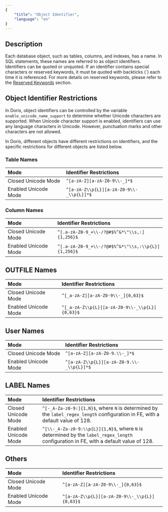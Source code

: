 ```yaml
---
{
    "title": "Object Identifier",
    "language": "en"
}
---
```


<!-- 
Licensed to the Apache Software Foundation (ASF) under one
or more contributor license agreements.  See the NOTICE file
distributed with this work for additional information
regarding copyright ownership.  The ASF licenses this file
to you under the Apache License, Version 2.0 (the
"License"); you may not use this file except in compliance
with the License.  You may obtain a copy of the License at

  http://www.apache.org/licenses/LICENSE-2.0

Unless required by applicable law or agreed to in writing,
software distributed under the License is distributed on an
"AS IS" BASIS, WITHOUT WARRANTIES OR CONDITIONS OF ANY
KIND, either express or implied.  See the License for the
specific language governing permissions and limitations
under the License.
-->

## Description

Each database object, such as tables, columns, and indexes, has a name. In SQL statements, these names are referred to as object identifiers. Identifiers can be quoted or unquoted. If an identifier contains special characters or reserved keywords, it must be quoted with backticks (`) each time it is referenced. For more details on reserved keywords, please refer to the [Reserved Keywords](./reserved-keywords) section.

## Object Identifier Restrictions

In Doris, object identifiers can be controlled by the variable `enable_unicode_name_support` to determine whether Unicode characters are supported. When Unicode character support is enabled, identifiers can use any language characters in Unicode. However, punctuation marks and other characters are not allowed.

In Doris, different objects have different restrictions on identifiers, and the specific restrictions for different objects are listed below.

### Table Names

| Mode               | Identifier Restrictions                             |
| :----------------- | :------------------------------------- |
| Closed Unicode Mode | `^[a-zA-Z][a-zA-Z0-9\\-_]*$`             |
| Enabled Unicode Mode | `^[a-zA-Z\\p{L}][a-zA-Z0-9\\-_\\p{L}]*$` |

### Column Names

| Mode               | Identifier Restrictions                                                   |
| :----------------- | :----------------------------------------------------------- |
| Closed Unicode Mode | `^[.a-zA-Z0-9_+\\-/?@#$%^&*\"\\s,:]{1,256}$` |
| Enabled Unicode Mode | `^[.a-zA-Z0-9_+\\-/?@#$%^&*\"\\s,:\\p{L}]{1,256}$` |

## OUTFILE Names

| Mode               | Identifier Restrictions                                   |
| :----------------- | :------------------------------------------- |
| Closed Unicode Mode | `^[_a-zA-Z][a-zA-Z0-9\\-_]{0,63}$`             |
| Enabled Unicode Mode | `^[_a-zA-Z\\p{L}][a-zA-Z0-9\\-_\\p{L}]{0,63}$` |

## User Names

| Mode               | Identifier Restrictions                              |
| :----------------- | :--------------------------------------- |
| Closed Unicode Mode | `^[a-zA-Z][a-zA-Z0-9.\\-_]*$`             |
| Enabled Unicode Mode | `^[a-zA-Z\\p{L}][a-zA-Z0-9.\\-_\\p{L}]*$` |

## LABEL Names

| Mode               | Identifier Restrictions                      |
| :----------------- | :------------------------------ |
| Closed Unicode Mode | `^[-_A-Za-z0-9:]{1,N}$`, where `N` is determined by the `label_regex_length` configuration in FE, with a default value of 128. |
| Enabled Unicode Mode | `^[\\-_A-Za-z0-9:\\p{L}]{1,N}$`, where `N` is determined by the `label_regex_length` configuration in FE, with a default value of 128. |

## Others

| Mode               | Identifier Restrictions                                  |
| :----------------- | :------------------------------------------ |
| Closed Unicode Mode | `^[a-zA-Z][a-zA-Z0-9\\-_]{0,63}$`             |
| Enabled Unicode Mode | `^[a-zA-Z\\p{L}][a-zA-Z0-9\\-_\\p{L}]{0,63}$` |